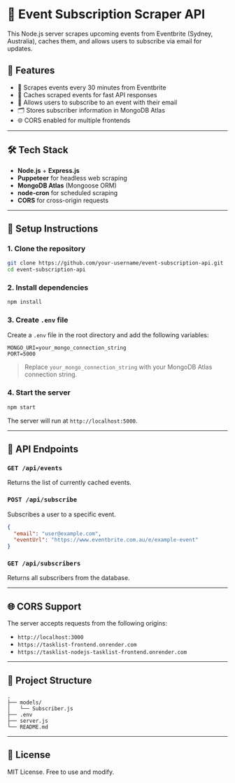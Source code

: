 # 🎫 Event Subscription Scraper API

This Node.js server scrapes upcoming events from Eventbrite (Sydney, Australia), caches them, and allows users to subscribe via email for updates.

## 🚀 Features

- 🔄 Scrapes events every 30 minutes from Eventbrite
- 💾 Caches scraped events for fast API responses
- 📧 Allows users to subscribe to an event with their email
- 🗂️ Stores subscriber information in MongoDB Atlas
- 🌐 CORS enabled for multiple frontends

---

## 🛠️ Tech Stack

- **Node.js** + **Express.js**
- **Puppeteer** for headless web scraping
- **MongoDB Atlas** (Mongoose ORM)
- **node-cron** for scheduled scraping
- **CORS** for cross-origin requests

---

## 🔧 Setup Instructions

### 1. Clone the repository

```bash
git clone https://github.com/your-username/event-subscription-api.git
cd event-subscription-api
```

### 2. Install dependencies

```bash
npm install
```

### 3. Create `.env` file

Create a `.env` file in the root directory and add the following variables:

```env
MONGO_URI=your_mongo_connection_string
PORT=5000
```

> Replace `your_mongo_connection_string` with your MongoDB Atlas connection string.

### 4. Start the server

```bash
npm start
```

The server will run at `http://localhost:5000`.

---

## 🧪 API Endpoints

### `GET /api/events`
Returns the list of currently cached events.

### `POST /api/subscribe`
Subscribes a user to a specific event.

```json
{
  "email": "user@example.com",
  "eventUrl": "https://www.eventbrite.com.au/e/example-event"
}
```

### `GET /api/subscribers`
Returns all subscribers from the database.

---

## 🌐 CORS Support

The server accepts requests from the following origins:

- `http://localhost:3000`
- `https://tasklist-frontend.onrender.com`
- `https://tasklist-nodejs-tasklist-frontend.onrender.com`

---

## 📂 Project Structure

```
.
├── models/
│   └── Subscriber.js
├── .env
├── server.js
└── README.md
```

---

## 📄 License

MIT License. Free to use and modify.
